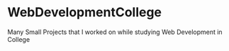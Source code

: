 # WebDevelopmentCollege
Many Small Projects that I worked on while studying Web Development in College
